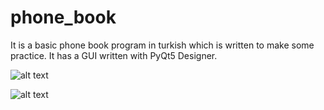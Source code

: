 # phone_book
It is a basic phone book program in turkish which is written to make some practice. It has a GUI written with PyQt5 Designer.



![alt text](https://github.com/gokhankar/python-phonebook/blob/master/phoneb_book/phone_book_1.jpg)


![alt text](https://github.com/gokhankar/python-phonebook/blob/master/phoneb_book/phone_book_2.jpg)

